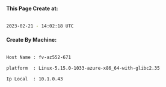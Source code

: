 
   
#### This Page Create at:

```bash

2023-02-21 - 14:02:18 UTC

```

#### Create By Machine:

```bash

Host Name : fv-az552-671

platform  : Linux-5.15.0-1033-azure-x86_64-with-glibc2.35

Ip Local  : 10.1.0.43

```

